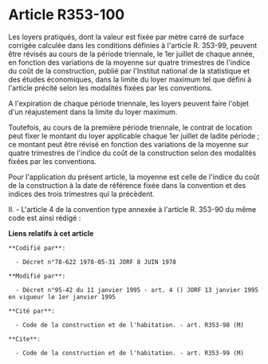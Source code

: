 # Article R353-100

Les loyers pratiqués, dont la valeur est fixée par mètre carré de surface corrigée calculée dans les conditions définies à
l'article R. 353-99, peuvent être révisés au cours de la période triennale, le 1er juillet de chaque année, en fonction des
variations de la moyenne sur quatre trimestres de l'indice du coût de la construction, publié par l'Institut national de la
statistique et des études économiques, dans la limite du loyer maximum tel que défini à l'article précité selon les modalités
fixées par les conventions.

A l'expiration de chaque période triennale, les loyers peuvent faire l'objet d'un réajustement dans la limite du loyer
maximum.

Toutefois, au cours de la première période triennale, le contrat de location peut fixer le montant du loyer applicable chaque
1er juillet de ladite période ; ce montant peut être révisé en fonction des variations de la moyenne sur quatre trimestres de
l'indice du coût de la construction selon des modalités fixées par les conventions.

Pour l'application du présent article, la moyenne est celle de l'indice du coût de la construction à la date de référence
fixée dans la convention et des indices des trois trimestres qui la précèdent.

II. - L'article 4 de la convention type annexée à l'article R. 353-90 du même code est ainsi rédigé :

**Liens relatifs à cet article**

	**Codifié par**:

	  - Décret n°78-622 1978-05-31 JORF 8 JUIN 1978

	**Modifié par**:

	  - Décret n°95-42 du 11 janvier 1995 - art. 4 () JORF 13 janvier 1995 en vigueur le 1er janvier 1995

	**Cité par**:

	  - Code de la construction et de l'habitation. - art. R353-98 (M)

	**Cite**:

	  - Code de la construction et de l'habitation. - art. R353-99 (M)
